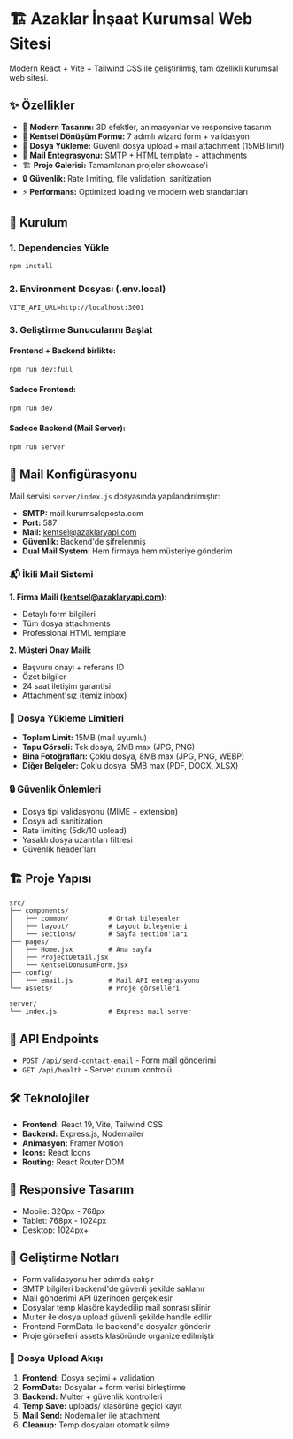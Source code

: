 # 🏗️ Azaklar İnşaat Kurumsal Web Sitesi

Modern React + Vite + Tailwind CSS ile geliştirilmiş, tam özellikli kurumsal web sitesi.

## ✨ Özellikler

- 🎨 **Modern Tasarım:** 3D efektler, animasyonlar ve responsive tasarım
- 📝 **Kentsel Dönüşüm Formu:** 7 adımlı wizard form + validasyon
- 📎 **Dosya Yükleme:** Güvenli dosya upload + mail attachment (15MB limit)
- 📧 **Mail Entegrasyonu:** SMTP + HTML template + attachments
- 🏗️ **Proje Galerisi:** Tamamlanan projeler showcase'i
- 🔒 **Güvenlik:** Rate limiting, file validation, sanitization
- ⚡ **Performans:** Optimized loading ve modern web standartları

## 🚀 Kurulum

### 1. Dependencies Yükle
```bash
npm install
```

### 2. Environment Dosyası (.env.local)
```env
VITE_API_URL=http://localhost:3001
```

### 3. Geliştirme Sunucularını Başlat

#### Frontend + Backend birlikte:
```bash
npm run dev:full
```

#### Sadece Frontend:
```bash
npm run dev
```

#### Sadece Backend (Mail Server):
```bash
npm run server
```

## 📧 Mail Konfigürasyonu

Mail servisi `server/index.js` dosyasında yapılandırılmıştır:
- **SMTP:** mail.kurumsaleposta.com
- **Port:** 587
- **Mail:** kentsel@azaklaryapi.com
- **Güvenlik:** Backend'de şifrelenmiş
- **Dual Mail System:** Hem firmaya hem müşteriye gönderim

### 📬 İkili Mail Sistemi

**1. Firma Maili (kentsel@azaklaryapi.com):**
- Detaylı form bilgileri
- Tüm dosya attachments
- Professional HTML template

**2. Müşteri Onay Maili:**
- Başvuru onayı + referans ID
- Özet bilgiler
- 24 saat iletişim garantisi
- Attachment'sız (temiz inbox)

### 📎 Dosya Yükleme Limitleri

- **Toplam Limit:** 15MB (mail uyumlu)
- **Tapu Görseli:** Tek dosya, 2MB max (JPG, PNG)
- **Bina Fotoğrafları:** Çoklu dosya, 8MB max (JPG, PNG, WEBP)
- **Diğer Belgeler:** Çoklu dosya, 5MB max (PDF, DOCX, XLSX)

### 🔒 Güvenlik Önlemleri

- Dosya tipi validasyonu (MIME + extension)
- Dosya adı sanitization
- Rate limiting (5dk/10 upload)
- Yasaklı dosya uzantıları filtresi
- Güvenlik header'ları

## 🏗️ Proje Yapısı

```
src/
├── components/
│   ├── common/          # Ortak bileşenler
│   ├── layout/          # Layout bileşenleri
│   └── sections/        # Sayfa section'ları
├── pages/
│   ├── Home.jsx         # Ana sayfa
│   ├── ProjectDetail.jsx
│   └── KentselDonusumForm.jsx
├── config/
│   └── email.js         # Mail API entegrasyonu
└── assets/              # Proje görselleri

server/
└── index.js             # Express mail server
```

## 🎯 API Endpoints

- `POST /api/send-contact-email` - Form mail gönderimi
- `GET /api/health` - Server durum kontrolü

## 🛠️ Teknolojiler

- **Frontend:** React 19, Vite, Tailwind CSS
- **Backend:** Express.js, Nodemailer
- **Animasyon:** Framer Motion
- **Icons:** React Icons
- **Routing:** React Router DOM

## 📱 Responsive Tasarım

- Mobile: 320px - 768px
- Tablet: 768px - 1024px  
- Desktop: 1024px+

## 🔧 Geliştirme Notları

- Form validasyonu her adımda çalışır
- SMTP bilgileri backend'de güvenli şekilde saklanır
- Mail gönderimi API üzerinden gerçekleşir
- Dosyalar temp klasöre kaydedilip mail sonrası silinir
- Multer ile dosya upload güvenli şekilde handle edilir
- Frontend FormData ile backend'e dosyalar gönderir
- Proje görselleri assets klasöründe organize edilmiştir

### 📁 Dosya Upload Akışı

1. **Frontend:** Dosya seçimi + validation
2. **FormData:** Dosyalar + form verisi birleştirme  
3. **Backend:** Multer + güvenlik kontrolleri
4. **Temp Save:** uploads/ klasörüne geçici kayıt
5. **Mail Send:** Nodemailer ile attachment
6. **Cleanup:** Temp dosyaları otomatik silme

